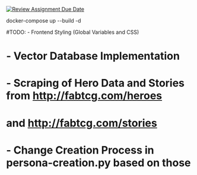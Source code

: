 [![Review Assignment Due Date](https://classroom.github.com/assets/deadline-readme-button-24ddc0f5d75046c5622901739e7c5dd533143b0c8e959d652212380cedb1ea36.svg)](https://classroom.github.com/a/cVeImKGm)

docker-compose up --build -d

#TODO:  - Frontend Styling (Global Variables and CSS)
#       - Vector Database Implementation
#       - Scraping of Hero Data and Stories from http://fabtcg.com/heroes
#       and http://fabtcg.com/stories
#       - Change Creation Process in persona-creation.py based on those
